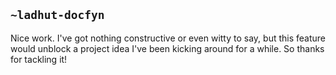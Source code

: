 ## `~ladhut-docfyn`
Nice work. I've got nothing constructive or even witty to say, but this feature would unblock a project idea I've been kicking around for a while. So thanks for tackling it!